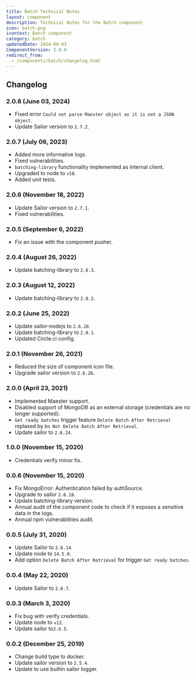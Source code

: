 ```yaml
---
title: Batch Technical Notes
layout: component
description: Technical Notes for the Batch component
icon: batch.png
icontext: Batch component
category: batch
updatedDate: 2024-06-03
ComponentVersion: 2.0.8
redirect_from:
  - /components/batch/changelog.html
---
```


## Changelog

### 2.0.8 (June 03, 2024)

* Fixed error `Could not parse Maester object as it is not a JSON object`.
* Update Sailor version to `2.7.2`.

### 2.0.7 (July 06, 2023)

* Added more informative logs.
* Fixed vulnerabilities.
* `batching-library` functionality implemented as internal client.
* Upgraded to node to `v18`.
* Added unit tests.

### 2.0.6 (November 18, 2022)

* Update Sailor version to `2.7.1`.
* Fixed vulnerabilities.

### 2.0.5 (September 6, 2022)

* Fix an issue with the component pusher.

### 2.0.4 (August 26, 2022)

* Update batching-library to `2.0.3`.

### 2.0.3 (August 12, 2022)

* Update batching-library to `2.0.2`.

### 2.0.2 (June 25, 2022)

* Update sailor-nodejs to `2.6.28`.
* Update batching-library to `2.0.1`.
* Updated Circle.ci config.

### 2.0.1 (November 26, 2021)

* Reduced the size of component icon file.
* Upgrade sailor version to `2.6.26`.

### 2.0.0 (April 23, 2021)

* Implemented Maester support.
* Disabled support of MongoDB as an external storage (credentials are no longer supported).
* `Get ready batches` trigger feature `Delete Batch After Retrieval` replased by `Do Not Delete Batch After Retrieval`.
* Update sailor to `2.6.24`.

### 1.0.0 (November 15, 2020)

* Credentials verify minor fix.

### 0.0.6 (November 15, 2020)

* Fix MongoError: Authentication failed by authSource.
* Upgrade to sailor `2.6.18`.
* Update batching-library version.
* Annual audit of the component code to check if it exposes a sensitive data in the logs.
* Annual npm vulnerabilities audit.

### 0.0.5 (July 31, 2020)

* Update Sailor to `2.6.14`.
* Update node to `14.5.0`.
* Add option `Delete Batch After Retrieval` for trigger `Get ready batches`.

### 0.0.4 (May 22, 2020)

* Update Sailor to `2.6.7`.

### 0.0.3 (March 3, 2020)

* Fix bug with verify credentials.
* Update node to `v12`.
* Update sailor to`2.6.5`.

### 0.0.2 (December 25, 2019)

* Change build type to docker.
* Update sailor version to `2.5.4`.
* Update to use builtin sailor logger.
